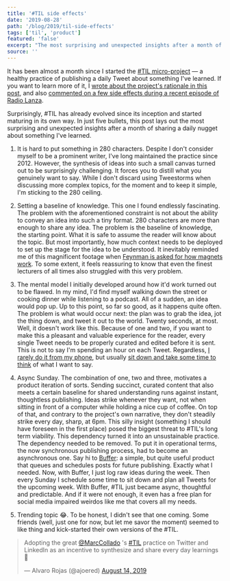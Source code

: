 ```yaml
---
title: '#TIL side effects'
date: '2019-08-28'
path: '/blog/2019/til-side-effects'
tags: ['til', 'product']
featured: 'false'
excerpt: "The most surprising and unexpected insights after a month of publishing a daily Tweet about something I've learned that day. Or what I've learned from Today I Learned."
source: ''
---
```


It has been almost a month since I started the [#TIL micro-project](https://twitter.com/marccollado) — a healthy practice of publishing a daily Tweet about something I've learned. If you want to learn more of it, I [wrote about the project's rationale in this post](/blog/2019/til), and also [commented on a few side effects during a recent episode of Radio Lanza](/work/radio-lanza/episodes/9).

Surprisingly, #TIL has already evolved since its inception and started maturing in its own way. In just five bullets, this post lays out the most surprising and unexpected insights after a month of sharing a daily nugget about something I've learned.

1. It is hard to put something in 280 characters. Despite I don't consider myself to be a prominent writer, I've long maintained the practice since 2012. However, the synthesis of ideas into such a small canvas turned out to be surprisingly challenging. It forces you to distill what you genuinely want to say. While I don't discard using Tweestorms when discussing more complex topics, for the moment and to keep it simple, I'm sticking to the 280 ceiling.

2. Setting a baseline of knowledge. This one I found endlessly fascinating. The problem with the aforementioned constraint is not about the ability to convey an idea into such a tiny format. 280 characters are more than enough to share any idea. The problem is the baseline of knowledge, the starting point. What it is safe to assume the reader will know about the topic. But most importantly, how much context needs to be deployed to set up the stage for the idea to be understood. It inevitably reminded me of this magnificent footage when [Feynman is asked for how magnets work](https://www.youtube.com/watch?v=MO0r930Sn_8). To some extent, it feels reassuring to know that even the finest lecturers of all times also struggled with this very problem.

3. The mental model I initially developed around how it'd work turned out to be flawed. In my mind, I'd find myself walking down the street or cooking dinner while listening to a podcast. All of a sudden, an idea would pop up. Up to this point, so far so good, as it happens quite often. The problem is what would occur next: the plan was to grab the idea, jot the thing down, and tweet it out to the world. Twenty seconds, at most. Well, it doesn't work like this. Because of one and two, if you want to make this a pleasant and valuable experience for the reader, every single Tweet needs to be properly curated and edited before it is sent. This is not to say I'm spending an hour on each Tweet. Regardless, [I rarely do it from my phone](/blog/2019/leapfrogging-the-phone), but usually [sit down and take some time to think](/blog/2018/idle-time) of what I want to say.

4. Async Sunday. The combination of one, two and three, motivates a product iteration of sorts. Sending succinct, curated content that also meets a certain baseline for shared understanding runs against instant, thoughtless publishing. Ideas strike whenever they want, not when sitting in front of a computer while holding a nice cup of coffee. On top of that, and contrary to the project's own narrative, they don't steadily strike every day, sharp, at 6pm. This silly insight (something I should have foreseen in the first place) posed the biggest threat to #TIL's long term viability. This dependency turned it into an unsustainable practice. The dependency needed to be removed. To put it in operational terms, the now synchronous publishing process, had to become an asynchronous one. Say hi to [Buffer](https://buffer.com): a simple, but quite useful product that queues and schedules posts for future publishing. Exactly what I needed. Now, with Buffer, I just log raw ideas during the week. Then every Sunday I schedule some time to sit down and plan all Tweets for the upcoming week. With Buffer, #TIL just became async, thoughtful and predictable. And if it were not enough, it even has a free plan for social media impaired weirdos like me that covers all my needs.

5. Trending topic 😂. To be honest, I didn't see that one coming. Some friends (well, just one for now, but let me savor the moment) seemed to like thing and kick-started their own versions of the #TIL.

<blockquote class="twitter-tweet" data-lang="en"><p lang="en" dir="ltr">Adopting the great <a href="https://twitter.com/MarcCollado?ref_src=twsrc%5Etfw">@MarcCollado</a> &#39;s <a href="https://twitter.com/hashtag/TIL?src=hash&amp;ref_src=twsrc%5Etfw">#TIL</a> practice on Twitter and LinkedIn as an incentive to synthesize and share every day learnings 🙏</p>&mdash; Alvaro Rojas (@ajoered) <a href="https://twitter.com/ajoered/status/1161685118513274886?ref_src=twsrc%5Etfw">August 14, 2019</a></blockquote>
